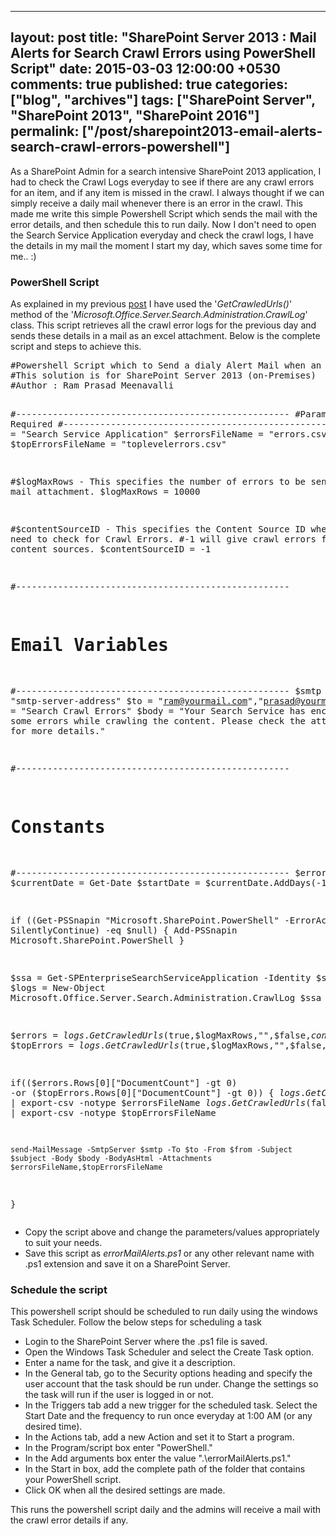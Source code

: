 ---
layout: post
title: "SharePoint Server 2013 : Mail Alerts for Search Crawl Errors using PowerShell Script"
date: 2015-03-03 12:00:00 +0530
comments: true
published: true
categories: ["blog", "archives"]
tags: ["SharePoint Server", "SharePoint 2013", "SharePoint 2016"]
permalink: ["/post/sharepoint2013-email-alerts-search-crawl-errors-powershell"]
  ---
<!-- more -->
<p>As a SharePoint Admin for a search intensive SharePoint 2013 application, I had to check the Crawl Logs everyday to see if there are any crawl errors for an item, and if any item is missed in the crawl. I always thought if we can simply receive a daily mail whenever there is an error in the crawl. This made me write this simple Powershell Script which sends the mail with the error details, and then schedule this to run daily. Now I don't need to open the Search Service Application everyday and check the crawl logs, I have the details in my mail the moment I start my day, which saves some time for me.. :)</p>
<h3>PowerShell Script</h3>
<p>As explained in my previous <a href="http://spdeveloper.co.in/sharepoint2013/export-search-crawl-log-to-excel.aspx">post</a> I have used the '<em>GetCrawledUrls()</em>' method of the '<em>Microsoft.Office.Server.Search.Administration.CrawlLog</em>' class. This script retrieves all the crawl error logs for the previous day and sends these details in a mail as an excel attachment. Below is the complete script and steps to achieve this.</p>
<pre class="brush:ps;auto-links:false;toolbar:false" contenteditable="false">#Powershell Script which to Send a dialy Alert Mail when an error occurs during Search Crawl.
#This solution is for SharePoint Server 2013 (on-Premises)
#Author : Ram Prasad Meenavalli

#----------------------------------------------------
#Parameters Required
#----------------------------------------------------
$ssaName = "Search Service Application"
$errorsFileName = "errors.csv"
$topErrorsFileName = "toplevelerrors.csv"

#$logMaxRows - This specifies the number of errors to be sent in the mail attachment. 
$logMaxRows = 10000

#$contentSourceID - This specifies the Content Source ID where we need to check for Crawl Errors.
#-1 will give crawl errors from all content sources.
$contentSourceID = -1



#----------------------------------------------------
# Email Variables
#----------------------------------------------------
$smtp = "smtp-server-address" 
$to = "ram@yourmail.com","prasad@yourmail.com"
$from = "no-reply@yourmail.com"
$subject = "Search Crawl Errors"
$body = "Your Search Service has encountered some errors while crawling the content. Please check the attachment/s for more details."

#----------------------------------------------------
# Constants
#----------------------------------------------------
$errorID = -1
$currentDate = Get-Date
$startDate = $currentDate.AddDays(-1)
$endDate = (($startDate.AddHours(23)).AddMinutes(59)).AddSeconds(59)


if ((Get-PSSnapin "Microsoft.SharePoint.PowerShell" -ErrorAction SilentlyContinue) -eq $null)
{
    Add-PSSnapin Microsoft.SharePoint.PowerShell
}

$ssa = Get-SPEnterpriseSearchServiceApplication -Identity $ssaName
$logs = New-Object Microsoft.Office.Server.Search.Administration.CrawlLog $ssa

$errors = $logs.GetCrawledUrls($true,$logMaxRows,"",$false,$contentSourceID,2,$errorID,$startDate,$endDate)
$topErrors = $logs.GetCrawledUrls($true,$logMaxRows,"",$false,$contentSourceID,4,$errorID,$startDate,$endDate)

if(($errors.Rows[0]["DocumentCount"] -gt 0) -or ($topErrors.Rows[0]["DocumentCount"] -gt 0))
{
	$logs.GetCrawledUrls($false,$logMaxRows,"",$false,$contentSourceID,2,$errorID,$startDate,$endDate) | export-csv -notype $errorsFileName
	$logs.GetCrawledUrls($false,$logMaxRows,"",$false,$contentSourceID,4,$errorID,$startDate,$endDate) | export-csv -notype $topErrorsFileName	

	send-MailMessage -SmtpServer $smtp -To $to -From $from -Subject $subject -Body $body -BodyAsHtml -Attachments $errorsFileName,$topErrorsFileName
}</pre>
<ul class="spd-ul">
<li>Copy the script above and change the parameters/values appropriately to suit your needs.</li>
<li>Save this script as <em>errorMailAlerts.ps1</em> or any other relevant name with .ps1 extension and save it on a SharePoint Server.</li>
</ul>
<h3>Schedule the script</h3>
<p>This powershell script should be scheduled to run daily using the windows Task Scheduler. Follow the below steps for scheduling a task</p>
<ul class="spd-ul">
<li>Login to the SharePoint Server where the .ps1 file is saved.</li>
<li>Open the Windows Task Scheduler and select the Create Task option.</li>
<li>Enter a name for the task, and give it a description.</li>
<li>In the General tab, go to the Security options heading and specify the user account that the task should be run under. Change the settings so the task will run if the user is logged in or not.</li>
<li>In the Triggers tab add a new trigger for the scheduled task. Select the Start Date and the frequency to run once everyday at 1:00 AM (or any desired time).</li>
<li>In the Actions tab, add a new Action and set it to Start a program.</li>
<li>In the Program/script box enter "PowerShell."</li>
<li>In the Add arguments box enter the value ".\errorMailAlerts.ps1."</li>
<li>In the Start in box, add the complete path of the folder that contains your PowerShell script.</li>
<li>Click OK when all the desired settings are made.</li>
</ul>
<p>This runs the powershell script daily and the admins will receive a mail with the crawl error details if any.</p>
